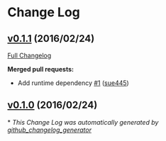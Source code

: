 # Change Log

## [v0.1.1](https://github.com/sue445/itamae-plugin-recipe-tmux/tree/v0.1.1) (2016/02/24)
[Full Changelog](https://github.com/sue445/itamae-plugin-recipe-tmux/compare/v0.1.0...v0.1.1)

**Merged pull requests:**

- Add runtime dependency [\#1](https://github.com/sue445/itamae-plugin-recipe-tmux/pull/1) ([sue445](https://github.com/sue445))

## [v0.1.0](https://github.com/sue445/itamae-plugin-recipe-tmux/tree/v0.1.0) (2016/02/24)


\* *This Change Log was automatically generated by [github_changelog_generator](https://github.com/skywinder/Github-Changelog-Generator)*